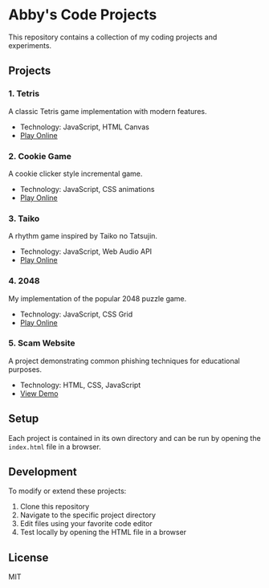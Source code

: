 # Abby's Code Projects

This repository contains a collection of my coding projects and experiments.

## Projects

### 1. Tetris

A classic Tetris game implementation with modern features.

- Technology: JavaScript, HTML Canvas
- [Play Online](https://abbydrsc.com/tetris)

### 2. Cookie Game

A cookie clicker style incremental game.

- Technology: JavaScript, CSS animations
- [Play Online](https://abbydrsc.com/cookie_game)

### 3. Taiko

A rhythm game inspired by Taiko no Tatsujin.

- Technology: JavaScript, Web Audio API
- [Play Online](https://abbydrsc.com/taiko)

### 4. 2048

My implementation of the popular 2048 puzzle game.

- Technology: JavaScript, CSS Grid
- [Play Online](https://abbydrsc.com/2048)

### 5. Scam Website

A project demonstrating common phishing techniques for educational purposes.

- Technology: HTML, CSS, JavaScript
- [View Demo](https://abbydrsc.com/scam_website)

## Setup

Each project is contained in its own directory and can be run by opening the `index.html` file in a browser.

## Development

To modify or extend these projects:

1. Clone this repository
2. Navigate to the specific project directory
3. Edit files using your favorite code editor
4. Test locally by opening the HTML file in a browser

## License

MIT

